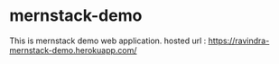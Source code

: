 # mernstack-demo
This is mernstack demo web application.
hosted url : https://ravindra-mernstack-demo.herokuapp.com/
